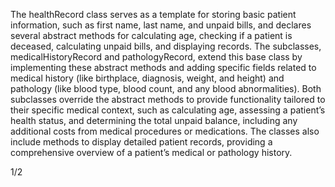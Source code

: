 The healthRecord class serves as a template for storing basic patient information, such as first name, last name, and unpaid bills, 
and declares several abstract methods for calculating age, checking if a patient is deceased, calculating unpaid bills, and displaying records.
The subclasses, medicalHistoryRecord and pathologyRecord, extend this base class by implementing these abstract methods and adding specific fields related 
to medical history (like birthplace, diagnosis, weight, and height) and pathology (like blood type, blood count, and any blood abnormalities).
Both subclasses override the abstract methods to provide functionality tailored to their specific medical context, such as calculating age, assessing a patient’s
health status, and determining the total unpaid balance, including any additional costs from medical procedures or medications. 
The classes also include methods to display detailed patient records, providing a comprehensive overview of a patient’s medical or pathology history.


1/2






